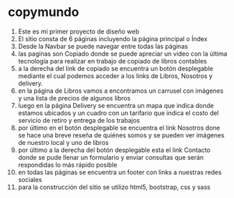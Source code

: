 # copymundo
1. Este es mi primer proyecto de diseño web
2. El sitio consta de 6 páginas incluyendo la página principal o Índex
3. Desde la Navbar se puede navegar entre todas las páginas 
4. las paginas son Copiado donde se puede apreciar un video con la última tecnología para realizar en trabajo de copiado de libros contables
5. a la derecha del link de copiado se encuentra un botón desplegable mediante el cual podemos acceder a los links de Libros, Nosotros y delivery.
6. en la página de Libros vamos a encontramos un carrusel con imágenes y una lista de precios de algunos libros 
7. luego en la página Delivery se encuentra un mapa que indica donde estamos ubicados y un cuadro con un tarifario que indica el costo del servicio de retiro y entrega de los trabajos 
8. por último en el botón desplegable se encuentra el link Nosotros done se hace una breve reseña de quiénes somos y se pueden ver imágenes de nuestro local y uno de libros 
9. por último a la derecha del botón desplegable esta el link Contacto donde se pude llenar un formulario y enviar consultas que serán respondidas lo más rápido posible
10. en todas las páginas se encuentra un footer con links a nuestras redes sociales
11. para la construcción del sitio se utilizo html5, bootstrap, css y sass


